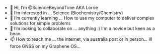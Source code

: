 - 👋 Hi, I’m @ScienceBeyondTime AKA Lorrie
- 👀 I’m interested in ... Science (Biochemistry/Chemistry)
- 🌱 I’m currently learning ... How to use my computer to deliver complex solutions for simple problems
- 💞️ I’m looking to collaborate on ... anything :) I'm a novice but keen as a bean.
- 📫 How to reach me ... the internet, via australia post or in person... ill force GNSS on my Graphene OS...

<!---
ScienceBeyondTime/ScienceBeyondTime is a ✨ special ✨ repository because its `README.md` (this file) appears on your GitHub profile.
You can click the Preview link to take a look at your changes.
--->
